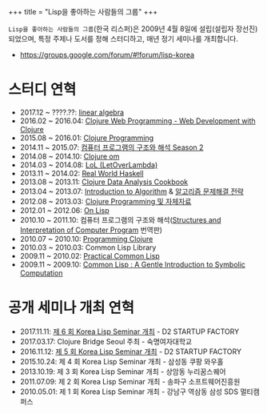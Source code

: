 +++
title = "Lisp을 좋아하는 사람들의 그룹"
+++

`Lisp을 좋아하는 사람들의 그룹`(한국 리스퍼)은 2009년 4월 8일에 설립(설립자 장선진)되었으며, 특정 주제나 도서를 정해 스터디하고, 매년 정기 세미나를 개최합니다.

* <https://groups.google.com/forum/#!forum/lisp-korea>

# 스터디 연혁
- 2017.12 ~ ????.??: [linear algebra](https://clojure-korea.slack.com/)
- 2016.02 ~ 2016.04: [Clojure Web Programming - Web Development with Clojure](https://github.com/lisp-korea/web-development-with-clojure)
- 2015.08 ~ 2016.01: [Clojure Programming](https://github.com/lisp-korea/ClojureProgramming)
- 2014.11 ~ 2015.07: [컴퓨터 프로그램의 구조와 해석 Season 2](https://github.com/lisp-korea/sicp2014)
- 2014.08 ~ 2014.10: [Clojure om](http://clojure.or.kr/wiki/doku.php?id=lecture:om)
- 2014.03 ~ 2014.08: [LoL (LetOverLambda)](https://letoverlambda.com/)
- 2013.11 ~ 2014.02: [Real World Haskell](book.realworldhaskell.org/)
- 2013.08 ~ 2013.11: [Clojure Data Analysis Cookbook](https://www.packtpub.com/big-data-and-business-intelligence/clojure-data-analysis-cookbook)
- 2013.04 ~ 2013.07: [Introduction to Algorithm](https://mitpress.mit.edu/books/introduction-algorithms-third-edition) & [알고리즘 문제해결 전략](http://book.algospot.com/)
- 2012.08 ~ 2013.03: [Clojure Programming 및 자체자료](clojure.or.kr)
- 2012.01 ~ 2012.06: [On Lisp](http://www.paulgraham.com/onlisp.html)
- 2010.10 ~ 2011.10: 컴퓨터 프로그램의 구조와 해석([Structures and Interpretation of Computer Program](https://mitpress.mit.edu/sites/default/files/sicp/index.html) 번역판)
- 2010.07 ~ 2010.10: [Programming Clojure](https://pragprog.com/book/shcloj3/programming-clojure-third-edition)
- 2010.03 ~ 2010.03: Common Lisp Library
- 2009.11 ~ 2010.02: [Practical Common Lisp](http://www.gigamonkeys.com/book/)
- 2009.11 ~ 2009.10: [Common Lisp : A Gentle Introduction to Symbolic Computation](https://www.cs.cmu.edu/~dst/LispBook/)


# 공개 세미나 개최 연혁
- 2017.11.11: [제 6 회 Korea Lisp Seminar 개최](https://groups.google.com/forum/#!topic/lisp-korea/vewKN7RlpZk) - D2 STARTUP FACTORY
- 2017.03.17: Clojure Bridge Seoul 주최 - 숙명여자대학교
- 2016.11.12: [제 5 회 Korea Lisp Seminar 개최](https://d2.naver.com/news/5134096) - D2 STARTUP FACTORY
- 2015.10.24: 제 4 회 Korea Lisp Seminar 개최 - 삼성동 쿠팡 와우홀
- 2013.10.19: 제 3 회 Korea Lisp Seminar 개최 - 상암동 누리꿈스퀘어
- 2011.07.09: 제 2 회 Korea Lisp Seminar 개최 - 송파구 소프트웨어진흥원
- 2010.05.01: 제 1 회 Korea Lisp Seminar 개최 - 강남구 역삼동 삼성 SDS 멀티캠퍼스

